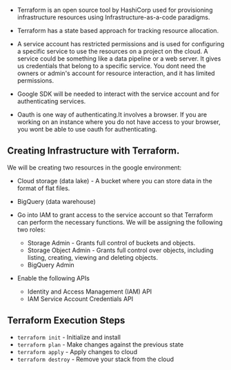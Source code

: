 
* Terraform is an open source tool by HashiCorp used for provisioning infrastructure resources using Infrastructure-as-a-code paradigms.
* Terraform has a state based approach for tracking resource allocation.

* A service account has restricted permissions and is used for configuring a specific
service to use the resources on a project on the cloud. A service could be something like a data pipeline or a web server. It gives us credentials that belong to a specific service. You dont need the owners or admin's account for resource interaction, and it has limited permissions.

* Google SDK will be needed to interact with the service account and for authenticating services.

* Oauth is one way of authenticating.It involves a browser. If you are working on an instance where you do not have access to your browser, you wont be able to use oauth for authenticating.


## Creating Infrastructure with Terraform.

We will be creating two resources in the google environment:
* Cloud storage (data lake) - A bucket where you can store data in the format of flat files.
* BigQuery (data warehouse)


* Go into IAM to grant access to the service account so that Terraform can perform the necessary functions. We will be assigning the following two roles:
    * Storage Admin - Grants full control of buckets and objects.
    * Storage Object Admin - Grants full control over objects, including listing, creating, viewing and deleting objects.
    * BigQuery Admin


* Enable the following APIs
   *  Identity and Access Management (IAM) API
  *   IAM Service Account Credentials API



## Terraform Execution Steps
* `terraform init` - Initialize and install
* `terraform plan` - Make changes against the previous state
* `terraform apply` - Apply changes to cloud
* `terraform destroy` - Remove your stack from the cloud
